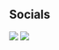  ## Socials 
<p align="left">
<a href = "www.linkedin.com/in/abhas-k-64448a235"> <img src="https://img.icons8.com/fluent/48/000000/linkedin.png"/></a>
<a href = "https://www.instagram.com/abhask01"><img src="https://img.icons8.com/fluent/48/000000/instagram-new.png"/></a>
</p>






